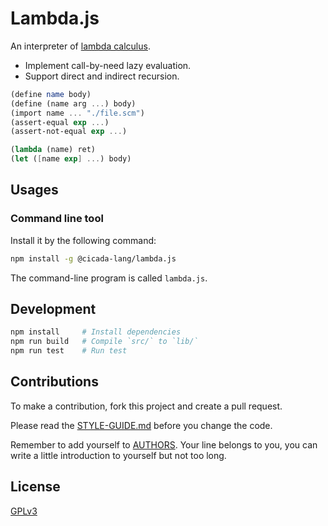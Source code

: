 # Lambda.js

An interpreter of [lambda calculus](https://en.wikipedia.org/wiki/Lambda_calculus).

- Implement call-by-need lazy evaluation.
- Support direct and indirect recursion.

```scheme
(define name body)
(define (name arg ...) body)
(import name ... "./file.scm")
(assert-equal exp ...)
(assert-not-equal exp ...)

(lambda (name) ret)
(let ([name exp] ...) body)
```

## Usages

### Command line tool

Install it by the following command:

```sh
npm install -g @cicada-lang/lambda.js
```

The command-line program is called `lambda.js`.

## Development

```sh
npm install     # Install dependencies
npm run build   # Compile `src/` to `lib/`
npm run test    # Run test
```

## Contributions

To make a contribution, fork this project and create a pull request.

Please read the [STYLE-GUIDE.md](STYLE-GUIDE.md) before you change the code.

Remember to add yourself to [AUTHORS](AUTHORS).
Your line belongs to you, you can write a little
introduction to yourself but not too long.

## License

[GPLv3](LICENSE)
